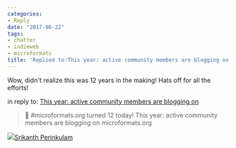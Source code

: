 ```yaml
---
categories:
- Reply
date: "2017-06-22"
tags:
- chatter
- indieweb
- microformats
title: 'Replied to:This year: active community members are blogging on'
---
```


Wow, didn't realize this was 12 years in the making! Hats off for all the efforts!

in reply to: [This year: active community members are blogging on](http://tantek.com/2017/171/t1/microformats-community-blogging)

> 🎂 #microformats.org turned 12 today! This year: active community members are blogging on microformats.org

![](images/cropped-cropped-SP01-550afdebv1_site_icon.png)[Srikanth Perinkulam](https://srikanthperinkulam.com)
